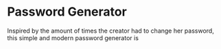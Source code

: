 # Password Generator
Inspired by the amount of times the creator had to change her password, this simple and modern password generator is 
